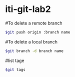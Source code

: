 # iti-git-lab2

#To delete a remote branch
```bash
$git push origin :branch name
```

#To delete a local branch
```bash
$git branch -d branch name
```

#list tage
```bash
$git tags
```


